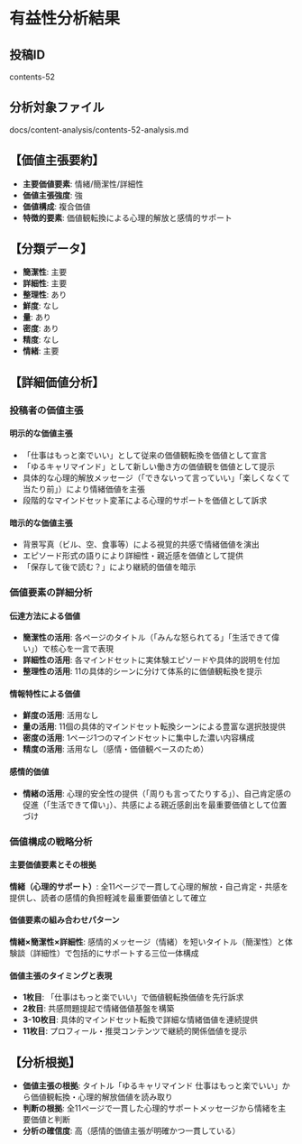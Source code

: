 # 有益性分析結果

## 投稿ID
contents-52

## 分析対象ファイル
docs/content-analysis/contents-52-analysis.md

## 【価値主張要約】
- **主要価値要素**: 情緒/簡潔性/詳細性
- **価値主張強度**: 強
- **価値構成**: 複合価値
- **特徴的要素**: 価値観転換による心理的解放と感情的サポート

## 【分類データ】
- **簡潔性**: 主要
- **詳細性**: 主要
- **整理性**: あり
- **鮮度**: なし
- **量**: あり
- **密度**: あり
- **精度**: なし
- **情緒**: 主要

## 【詳細価値分析】

### 投稿者の価値主張

#### 明示的な価値主張
- 「仕事はもっと楽でいい」として従来の価値観転換を価値として宣言
- 「ゆるキャリマインド」として新しい働き方の価値観を価値として提示
- 具体的な心理的解放メッセージ（「できないって言っていい」「楽しくなくて当たり前」）により情緒価値を主張
- 段階的なマインドセット変革による心理的サポートを価値として訴求

#### 暗示的な価値主張
- 背景写真（ビル、空、食事等）による視覚的共感で情緒価値を演出
- エピソード形式の語りにより詳細性・親近感を価値として提供
- 「保存して後で読む？」により継続的価値を暗示

### 価値要素の詳細分析

#### 伝達方法による価値
- **簡潔性の活用**: 各ページのタイトル（「みんな怒られてる」「生活できて偉い」）で核心を一言で表現
- **詳細性の活用**: 各マインドセットに実体験エピソードや具体的説明を付加
- **整理性の活用**: 11の具体的シーンに分けて体系的に価値観転換を提示

#### 情報特性による価値
- **鮮度の活用**: 活用なし
- **量の活用**: 11個の具体的マインドセット転換シーンによる豊富な選択肢提供
- **密度の活用**: 1ページ1つのマインドセットに集中した濃い内容構成
- **精度の活用**: 活用なし（感情・価値観ベースのため）

#### 感情的価値
- **情緒の活用**: 心理的安全性の提供（「周りも言ってたりする」）、自己肯定感の促進（「生活できて偉い」）、共感による親近感創出を最重要価値として位置づけ

### 価値構成の戦略分析

#### 主要価値要素とその根拠
**情緒（心理的サポート）**: 全11ページで一貫して心理的解放・自己肯定・共感を提供し、読者の感情的負担軽減を最重要価値として確立

#### 価値要素の組み合わせパターン
**情緒×簡潔性×詳細性**: 感情的メッセージ（情緒）を短いタイトル（簡潔性）と体験談（詳細性）で包括的にサポートする三位一体構成

#### 価値主張のタイミングと表現
- **1枚目**: 「仕事はもっと楽でいい」で価値観転換価値を先行訴求
- **2枚目**: 共感問題提起で情緒価値基盤を構築
- **3-10枚目**: 具体的マインドセット転換で詳細な情緒価値を連続提供
- **11枚目**: プロフィール・推奨コンテンツで継続的関係価値を提示

## 【分析根拠】
- **価値主張の根拠**: タイトル「ゆるキャリマインド 仕事はもっと楽でいい」から価値観転換・心理的解放価値を読み取り
- **判断の根拠**: 全11ページで一貫した心理的サポートメッセージから情緒を主要価値と判断
- **分析の確信度**: 高（感情的価値主張が明確かつ一貫している）
